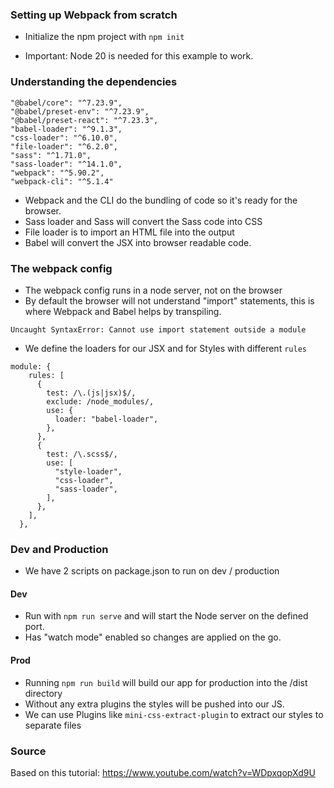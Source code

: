### Setting up Webpack from scratch

- Initialize the npm project with `npm init`

- Important: Node 20 is needed for this example to work.

### Understanding the dependencies

    "@babel/core": "^7.23.9",
    "@babel/preset-env": "^7.23.9",
    "@babel/preset-react": "^7.23.3",
    "babel-loader": "^9.1.3",
    "css-loader": "^6.10.0",
    "file-loader": "^6.2.0",
    "sass": "^1.71.0",
    "sass-loader": "^14.1.0",
    "webpack": "^5.90.2",
    "webpack-cli": "^5.1.4"

- Webpack and the CLI do the bundling of code so it's ready for the browser.
- Sass loader and Sass will convert the Sass code into CSS
- File loader is to import an HTML file into the output
- Babel will convert the JSX into browser readable code.

### The webpack config

- The webpack config runs in a node server, not on the browser
- By default the browser will not understand "import" statements, this is where Webpack and Babel helps by transpiling.

`Uncaught SyntaxError: Cannot use import statement outside a module`

- We define the loaders for our JSX and for Styles with different `rules`

```
module: {
    rules: [
      {
        test: /\.(js|jsx)$/,
        exclude: /node_modules/,
        use: {
          loader: "babel-loader",
        },
      },
      {
        test: /\.scss$/,
        use: [
          "style-loader",
          "css-loader",
          "sass-loader",
        ],
      },
    ],
  },
```

### Dev and Production

 - We have 2 scripts on package.json to run on dev / production

 #### Dev

 - Run with `npm run serve` and will start the Node server on the defined port.
 - Has "watch mode" enabled so changes are applied on the go.

 #### Prod
 - Running `npm run build` will build our app for production into the /dist directory
 - Without any extra plugins the styles will be pushed into our JS.
 - We can use Plugins like `mini-css-extract-plugin` to extract our styles to separate files

 ### Source

 Based on this tutorial: https://www.youtube.com/watch?v=WDpxqopXd9U